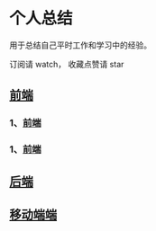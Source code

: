# 个人总结 #
用于总结自己平时工作和学习中的经验。

订阅请 watch， 收藏点赞请 star

## [前端](https://github.com/i5yi/blog/)
   ### 1、[前端](https://github.com/i5yi/blog/)
   ### 1、[前端](https://github.com/i5yi/blog/)
## [后端](https://github.com/i5yi/blog/)
## [移动端端](https://github.com/i5yi/blog/)
